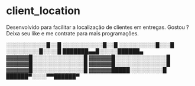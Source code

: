 # client_location
Desenvolvido para facilitar a localização de clientes em entregas.
Gostou ? Deixa seu like e me contrate para mais programações.

░░░░░░░░░░░█░░█
░░░░░░░░░░░█░░█
░░░░░░░░░░█░░░█
░░░░░░░░░█░░░░█
███████▄▄█░░░░░██████▄
▓▓▓▓▓▓█░░░░░░░░░░░░░░█
▓▓▓▓▓▓█░░░░░░░░░░░░░░█
▓▓▓▓▓▓█░░░░░░░░░░░░░░█
▓▓▓▓▓▓█░░░░░░░░░░░░░░█
▓▓▓▓▓▓█░░░░░░░░░░░░░░█
▓▓▓▓▓▓█████░░░░░░░░░█
██████▀░░░░▀▀██████▀
